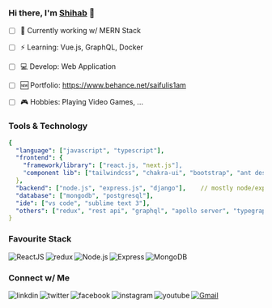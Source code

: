 ### Hi there, I'm [Shihab](https://saiful-islam.netlify.app) 👋

- [ ] 🌱 Currently working w/ MERN Stack
- [ ] ⚡ Learning: Vue.js, GraphQL, Docker
- [ ] 💻 Develop: Web Application
- [ ] 🆕 Portfolio: https://www.behance.net/saifulis1am
- [ ] 🎮 Hobbies: Playing Video Games, ...


### Tools & Technology
```yaml
{
  "language": ["javascript", "typescript"],
  "frontend": {
    "framework/library": ["react.js, "next.js"],
    "component lib": ["tailwindcss", "chakra-ui", "bootstrap", "ant design", "material ui"]
  },
  "backend": ["node.js", "express.js", "django"],    // mostly node/express
  "database": ["mongodb", "postgresql"],
  "ide": ["vs code", "sublime text 3"],                     
  "others": ["redux", "rest api", "graphql", "apollo server", "typegraphql", "typeorm"]
}
```
### Favourite Stack
<img align="left" alt="ReactJS" src="https://img.shields.io/badge/React-20232A?style=for-the-badge&logo=react&logoColor=61DAFB" />
<img align="left" alt="redux" src="https://img.shields.io/badge/Redux-593D88?style=for-the-badge&logo=redux&logoColor=white" />
<img align="left" alt="Node.js" src="https://img.shields.io/badge/Node.js-43853D?style=for-the-badge&logo=node.js&logoColor=white" />
<img align="left" alt="Express" src="https://img.shields.io/badge/Express.js-404D59?style=for-the-badge" />
<img align="left" alt="MongoDB" src="https://img.shields.io/badge/MongoDB-4EA94B?style=for-the-badge&logo=mongodb&logoColor=white" />
<br/>

### Connect w/ Me

[<img align="left" alt="linkdin" src="https://img.shields.io/badge/LinkedIn-0077B5?style=for-the-badge&logo=linkedin&logoColor=white" />][linkedin]
[<img align="left" alt="twitter" src="https://img.shields.io/badge/Twitter-1DA1F2?style=for-the-badge&logo=twitter&logoColor=white" />][twitter]
[![Gmail](https://img.shields.io/badge/-gmail-%23D14836?style=for-the-badge&logo=Gmail&logoColor=white)](mailto:saiful35-1970@diu.edu.bd)
[<img align="left" alt="facebook" src="https://img.shields.io/badge/Facebook-1877F2?style=for-the-badge&logo=facebook&logoColor=white" />][facebook]
[<img align="left" alt="instagram" src="https://img.shields.io/badge/Instagram-E4405F?style=for-the-badge&logo=instagram&logoColor=white" />][instagram]
[<img align="left" alt="youtube" src="https://img.shields.io/badge/YouTube-FF0000?style=for-the-badge&logo=youtube&logoColor=white" />][youtube]

[twitter]: https://twitter.com/ShihabSWE
[youtube]: https://www.youtube.com/channel/UCzGjjZ_P0YdH91x0A83f2qQ
[facebook]: https://www.facebook.com/isishihab
[instagram]: https://www.instagram.com/_shiha6/
[linkedin]: https://linkedin.com/in/saifulshihab
